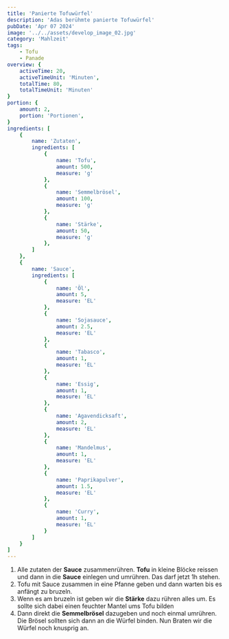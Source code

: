 ```yaml
---
title: 'Panierte Tofuwürfel'
description: 'Adas berühmte panierte Tofuwürfel'
pubDate: 'Apr 07 2024'
image: '../../assets/develop_image_02.jpg'
category: 'Mahlzeit'
tags:
    - Tofu
    - Panade
overview: {
    activeTime: 20,
    activeTimeUnit: 'Minuten',
    totalTime: 80,
    totalTimeUnit: 'Minuten'
}
portion: {
    amount: 2,
    portion: 'Portionen',
}
ingredients: [
    {
        name: 'Zutaten',
        ingredients: [
            {
                name: 'Tofu',
                amount: 500,
                measure: 'g'
            },
            {
                name: 'Semmelbrösel',
                amount: 100,
                measure: 'g'
            },
            {
                name: 'Stärke',
                amount: 50,
                measure: 'g'
            },
        ]
    },
    {
        name: 'Sauce',
        ingredients: [
            {
                name: 'Öl',
                amount: 5,
                measure: 'EL'
            },
            {
                name: 'Sojasauce',
                amount: 2.5,
                measure: 'EL'
            },
            {
                name: 'Tabasco',
                amount: 1,
                measure: 'EL'
            },
            {
                name: 'Essig',
                amount: 1,
                measure: 'EL'
            },
            {
                name: 'Agavendicksaft',
                amount: 2,
                measure: 'EL'
            },
            {
                name: 'Mandelmus',
                amount: 1,
                measure: 'EL'
            },
            {
                name: 'Paprikapulver',
                amount: 1.5,
                measure: 'EL'
            },
            {
                name: 'Curry',
                amount: 1,
                measure: 'EL'
            }
        ]
    }
]
---
```

1. Alle zutaten der **Sauce** zusammenrühren. **Tofu** in kleine Blöcke reissen und dann in die **Sauce** einlegen und umrühren. Das darf jetzt 1h stehen.
2. Tofu mit Sauce zusammen in eine Pfanne geben und dann warten bis es anfängt zu bruzeln.
3. Wenn es am bruzeln ist geben wir die **Stärke** dazu rühren alles um. Es sollte sich dabei einen feuchter Mantel ums Tofu bilden
4. Dann direkt die **Semmelbrösel** dazugeben und noch einmal umrühren. Die Brösel sollten sich dann an die Würfel binden. Nun Braten wir die Würfel noch knusprig an.